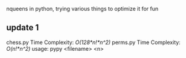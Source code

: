 nqueens in python, trying various things to optimize it for fun
## update 1
chess.py Time Complexity: *O(128\*n!\*n^2)*
<return>
perms.py Time Complexity: *O(n!\*n^2)*
usage:
pypy \<filename\> \<n\>
